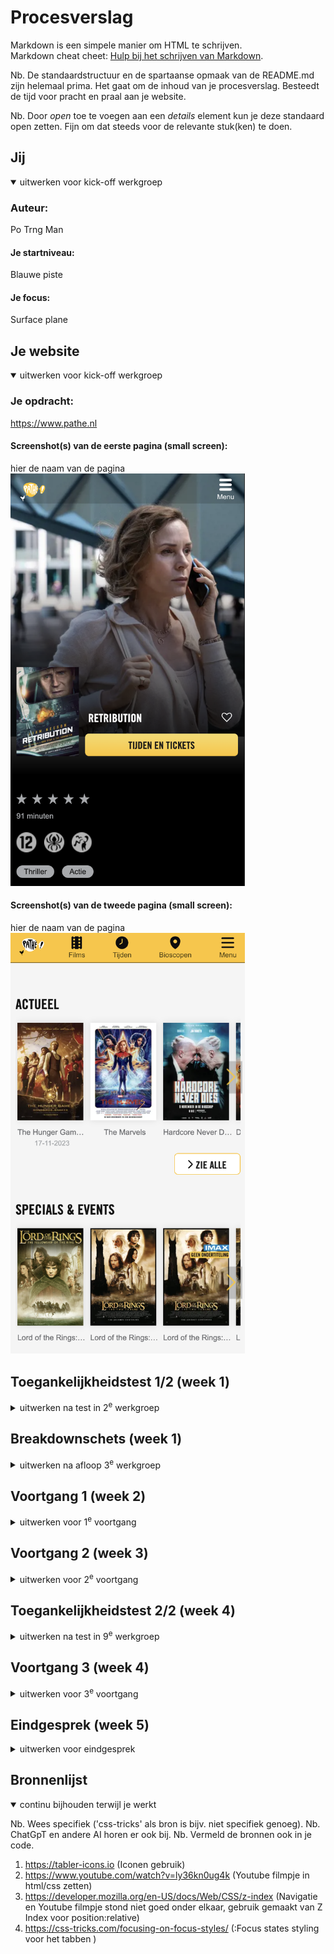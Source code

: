 # Procesverslag
Markdown is een simpele manier om HTML te schrijven.  
Markdown cheat cheet: [Hulp bij het schrijven van Markdown](https://github.com/adam-p/markdown-here/wiki/Markdown-Cheatsheet).

Nb. De standaardstructuur en de spartaanse opmaak van de README.md zijn helemaal prima. Het gaat om de inhoud van je procesverslag. Besteedt de tijd voor pracht en praal aan je website.

Nb. Door *open* toe te voegen aan een *details* element kun je deze standaard open zetten. Fijn om dat steeds voor de relevante stuk(ken) te doen.





## Jij

<details open>
  <summary>uitwerken voor kick-off werkgroep</summary>

  ### Auteur:
  Po Trng Man

  #### Je startniveau:
  Blauwe piste

  #### Je focus:
  Surface plane
 
</details>





## Je website

<details open>
  <summary>uitwerken voor kick-off werkgroep</summary>

  ### Je opdracht:
https://www.pathe.nl

  #### Screenshot(s) van de eerste pagina (small screen): 
  hier de naam van de pagina  
  <img src="readme-images/screenshot1.png" width="375px" alt="omschrijving van de pagina">

  #### Screenshot(s) van de tweede pagina (small screen):
  hier de naam van de pagina  
  <img src="readme-images/screenshot2.png" width="375px" alt="omschrijving van de pagina">
 
</details>



## Toegankelijkheidstest 1/2 (week 1)

<details>
  <summary>uitwerken na test in 2<sup>e</sup> werkgroep</summary>
Ik heb een ballon gebruikt om concentratie problemen na te boosten.
Ik vond het erg lastig om de screenreader te gebruiken op mijn Macbook maar na een aantal keer geprobeerd te hebben is het mij gelukt.

[control + option + command + pijltje links en rechts = rotor navigatie
control + option + command + pijltje boven en onder = kiezen]

  ### Bevindingen
  Lijst met je bevindingen die in de test naar voren kwamen:

  Concentratie probleem
- Je kan weinig lezen 
- Alles beweegt en je let eerder op de ballon 

screenreader
- leest alle links op ipv de namen van waar de links naar toe gaan
- lees meer... maar waarover lees ik meer
- Het menu klapt niet open wanneer je gebruikt maakt van de screenreader 
- Het lezen van de headings gaat erg moeizaam omdat het niet alle kopjes opleest, het springt van 2 naar 4. Terwijl ik ook H1 en H3 mis. 
- De menu leest hij alle kopjes als H4
- De links geven goed uitleg wat je kan zien maar nog iets te kort van wat het echt laat zien


</details>

## Breakdownschets (week 1)

<details>
  <summary>uitwerken na afloop 3<sup>e</sup> werkgroep</summary>

  ### de hele pagina: 
  <img src="readme-images/helepage.png" width="375px" alt="breakdown van de hele pagina">

  ### dynamisch deel (bijv menu): 
  <img src="readme-images/helepage2.png" width="375px" alt="breakdown van de hele pagina">

  ### wellicht nog een dynamisch deel (bijv filter): 
  <img src="readme-images/pagedeel.png" width="375px" alt="breakdown van nog een dynamisch deel">

</details>





## Voortgang 1 (week 2)

<details>
  <summary>uitwerken voor 1<sup>e</sup> voortgang</summary>

  ### Stand van zaken
  hier dit ging goed & dit was lastig (neem ook screenshots op van delen van je website en code)

Oefeningen gaan grotendeels goed alleen bij oefeningen met Grid vind ik dat nog erg lastig. Maar alle andere oefeningen waren wel te doen. Omdat ik zoveel tijd heb besteed om de oefeningen te snappen en goed te doen heb ik weinig tot geen tijd gehad om aan mijn website te zitten. Ook vind ik het erg lastig om de stap van de oefeningen naar je eigen website te maken. Want bij alle oefeningen staat alles op de juiste volgorde en is het eigenlijk al voor je voorgetypt en weet je wat er van je verwacht wordt en wat het uiteindelijke resultaat moet zijn en de stappen daarvan. In je eigen website moet je het zelf uitvogelen en dat vind ik erg moeilijk.

  ### Agenda voor meeting
  samen met je groepje opstellen

Po Trng 
Lastig van oefening naar eigen werk.

David 
Vindt Javascript lastig. 

Madelief
Vindt Javascript moeilijk.

Eline 
Twijfelt nog welke website ze moet kiezen.

  ### Verslag van meeting
  hier na afloop snel de uitkomsten van de meeting vastleggen

  - Je hoeft niet exact de site na te maken
  - Probeer geen pixels te gebruiken in CSS maar em of een ander alternatief 
  - Je bent goed op weg

</details>





## Voortgang 2 (week 3)

<details>
  <summary>uitwerken voor 2<sup>e</sup> voortgang</summary>

  ### Stand van zaken
  hier dit ging goed & dit was lastig (neem ook screenshots op van delen van je website en code)

  De oefeningen blijf ik steeds maken maar blijf wel bij mijn eigen piste. Verder de eerste pagina uitgewerkt en het was lastig om de foto's op dezelfde hoogte en breedte te zetten. De 'postion' van mijn navigatie was verkeerd omdat mijn H1 niet zichtbaar was op mijn website. Omdat ik bij position:absolute was en niet sticky. Ik heb in de werkgroep geleerd dat het aan de bovenkant moest plakken zodat de andere content wel zichtbaar was op mijn website.

  - Vragen voor mijn tweede pagina waarom ik er geen tekst onder kan zetten zonder dat H2 verschuift.

  - Scrollen website? Overflow? 

  ### Verslag van meeting
  hier na afloop snel de uitkomsten van de meeting vastleggen

  - Ik hield me heel erg vast bij de gedachte dat als we selectoren niet mogen gebruiken dat het niet verboden is. Ik heb tijdens het gesprek de class op mijn tweede html pagina geplaatst zodat ik makkelijker de tweede pagina kan stylen. 
  - Het verschil van nth-last-child of -type vind ik nog erg lastig soms om ze te onderscheiden. Ik heb geleerd dat type gebruiken beter is dan child. 
  - Als je alleen items wilt stylen en je kan ze moeilijk aanroepen in de css mag je div gebruiken daar twijfelde ik namelijk bij.
- Ik gaf aan tijdens het voortganggesprek dat ik moeite had en niet zo goed weet wanneer je een section gebruikt of article etc. 
</details>





## Toegankelijkheidstest 2/2 (week 4)

<details>
  <summary>uitwerken na test in 9<sup>e</sup> werkgroep</summary>

  ### Bevindingen
  Lijst met je bevindingen die in de test naar voren kwamen (geef ook aan wat er verbeterd is):

Screenreader test 
- Ik kan heel gemakkelijk door de website heen tabben.
- In het hamburger menu wordt elke regel twee keer opgenoemd dus 'Films' 'Films'. Ik heb hiervoor de alt tekst verwijderd zodat alleen de tekst die er al voor staat opgelezen wordt. Dan hoor je het niet meer twee keer maar een keer. Later ben ik erachter gekomen dat het niet mogelijk is om de alt text te verwijderen want een image text kan niet zonder alt dan krijg je een error. 
- Zie alle buttons worden opgenoemd als zie alle hoofd. 
- De checkboxes worden niet opgenoemd/ de tekst ook niet (selectievakje uitgeschakeld) - ik heb hiervoor aria-label toegevoegd en nu leest het de locaties wel op maar ik hoor nog steeds (selectievakje uitgeschakeld).
- Hij leest alle kopjes goed door. 
- Alle links worden goed opgelezen met een logische zin. 

WCAG Checklist
- Ik moet bij de tweede pagina met H1 want ik begin nu met een H2. 
- Ik moet de Alt texten bij plaatjes meer specificeren want bij de tweede pagina heb ik een section met vier keer 'The Hunger Games'. 
- Nog een darkmode proberen toe te voegen voor de UX verbeteren. 
- De image voor de tweede pagina overlapt het Youtube filmpje net iets teveel. 
</details>





## Voortgang 3 (week 4)

<details>
  <summary>uitwerken voor 3<sup>e</sup> voortgang</summary>

  ### Stand van zaken
  hier dit ging goed & dit was lastig (neem ook screenshots op van delen van je website en code)

- Checkboxes probleem tweede pagina 
- Dark/ Light mode toepassen, heb daar veel moeite mee en kan nergens iets op internet vinden dat geen classes/ div's en id's bevatten. Geen duidelijk beeld wat wel en niet mag. 
- Toegankelijkheid of het een groot probleem is als je heel lang moet tabben om naar een ander kopje te gaan of dat het opgelost kan worden.

  ### Verslag van meeting
  hier na afloop snel de uitkomsten van de meeting vastleggen

  - punt 1
  - punt 2
  - nog een punt
  - ...

</details>





## Eindgesprek (week 5)

<details>
  <summary>uitwerken voor eindgesprek</summary>

  ### Je uitkomst - karakteristiek screenshots:
  <img src="readme-images/dummy-plaatje.jpg" width="375px" alt="uitomst opdracht 1">


  ### Dit ging goed/Heb ik geleerd: 
  Korte omschrijving met plaatjes

  <img src="readme-images/dummy-plaatje.jpg" width="375px" alt="top">


  ### Dit was lastig/Is niet gelukt:
  Korte omschrijving met plaatjes

  <img src="readme-images/dummy-plaatje.jpg" width="375px" alt="bummer">
</details>





## Bronnenlijst

<details open>
  <summary>continu bijhouden terwijl je werkt</summary>

  Nb. Wees specifiek ('css-tricks' als bron is bijv. niet specifiek genoeg). 
  Nb. ChatGpT en andere AI horen er ook bij.
  Nb. Vermeld de bronnen ook in je code.

  1. https://tabler-icons.io (Iconen gebruik)
  2. https://www.youtube.com/watch?v=ly36kn0ug4k (Youtube filmpje in html/css zetten)
  3. https://developer.mozilla.org/en-US/docs/Web/CSS/z-index (Navigatie en Youtube filmpje stond niet goed onder elkaar, gebruik gemaakt van Z Index voor position:relative)
  4. https://css-tricks.com/focusing-on-focus-styles/ (:Focus states styling voor het tabben )

</details>